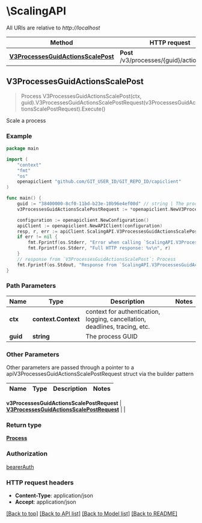 # \ScalingAPI

All URIs are relative to *http://localhost*

Method | HTTP request | Description
------------- | ------------- | -------------
[**V3ProcessesGuidActionsScalePost**](ScalingAPI.md#V3ProcessesGuidActionsScalePost) | **Post** /v3/processes/{guid}/actions/scale | Scale a process



## V3ProcessesGuidActionsScalePost

> Process V3ProcessesGuidActionsScalePost(ctx, guid).V3ProcessesGuidActionsScalePostRequest(v3ProcessesGuidActionsScalePostRequest).Execute()

Scale a process



### Example

```go
package main

import (
	"context"
	"fmt"
	"os"
	openapiclient "github.com/GIT_USER_ID/GIT_REPO_ID/capiclient"
)

func main() {
	guid := "38400000-8cf0-11bd-b23e-10b96e4ef00d" // string | The process GUID
	v3ProcessesGuidActionsScalePostRequest := *openapiclient.NewV3ProcessesGuidActionsScalePostRequest() // V3ProcessesGuidActionsScalePostRequest | 

	configuration := openapiclient.NewConfiguration()
	apiClient := openapiclient.NewAPIClient(configuration)
	resp, r, err := apiClient.ScalingAPI.V3ProcessesGuidActionsScalePost(context.Background(), guid).V3ProcessesGuidActionsScalePostRequest(v3ProcessesGuidActionsScalePostRequest).Execute()
	if err != nil {
		fmt.Fprintf(os.Stderr, "Error when calling `ScalingAPI.V3ProcessesGuidActionsScalePost``: %v\n", err)
		fmt.Fprintf(os.Stderr, "Full HTTP response: %v\n", r)
	}
	// response from `V3ProcessesGuidActionsScalePost`: Process
	fmt.Fprintf(os.Stdout, "Response from `ScalingAPI.V3ProcessesGuidActionsScalePost`: %v\n", resp)
}
```

### Path Parameters


Name | Type | Description  | Notes
------------- | ------------- | ------------- | -------------
**ctx** | **context.Context** | context for authentication, logging, cancellation, deadlines, tracing, etc.
**guid** | **string** | The process GUID | 

### Other Parameters

Other parameters are passed through a pointer to a apiV3ProcessesGuidActionsScalePostRequest struct via the builder pattern


Name | Type | Description  | Notes
------------- | ------------- | ------------- | -------------

 **v3ProcessesGuidActionsScalePostRequest** | [**V3ProcessesGuidActionsScalePostRequest**](V3ProcessesGuidActionsScalePostRequest.md) |  | 

### Return type

[**Process**](Process.md)

### Authorization

[bearerAuth](../README.md#bearerAuth)

### HTTP request headers

- **Content-Type**: application/json
- **Accept**: application/json

[[Back to top]](#) [[Back to API list]](../README.md#documentation-for-api-endpoints)
[[Back to Model list]](../README.md#documentation-for-models)
[[Back to README]](../README.md)


